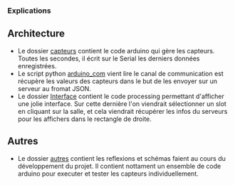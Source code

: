 
### Explications

## Architecture

* Le dossier [capteurs](https://github.com/RemiDelz/ID/tree/main/capteurs) contient le code arduino qui gère les capteurs. Toutes les secondes, il écrit sur le Serial les derniers données enregistrées. 
* Le script python [arduino_com](https://github.com/RemiDelz/ID/blob/main/arduino_com.py) vient lire le canal de communication est récupère les valeurs des capteurs dans le but de les envoyer sur un serveur au fromat JSON. 
* Le dossier [Interface](https://github.com/RemiDelz/ID/tree/main/Interface) contient le code processing permettant d'afficher une jolie interface. Sur cette dernière l'on viendrait sélectionner un slot en cliquant sur la salle, et cela viendrait récupérer les infos du serveurs pour les affichers dans le rectangle de droite.  

## Autres

* Le dossier [autres](https://github.com/RemiDelz/ID/tree/main/autres) contient les reflexions et schémas faient au cours du développement du projet. Il contient nottament un ensemble de code arduino pour executer et tester les capteurs individuellement.
